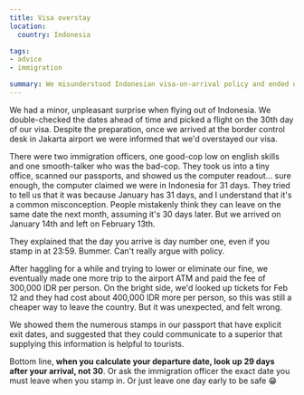 ```yaml
---
title: Visa overstay
location:
  country: Indonesia

tags:
- advice
- immigration

summary: We misunderstood Indonesian visa-on-arrival policy and ended up paying a one-day overstay fee on our way out.
---
```


We had a minor, unpleasant surprise when flying out of Indonesia. We double-checked the dates ahead of time and picked a flight on the 30th day of our visa. Despite the preparation, once we arrived at the border control desk in Jakarta airport we were informed that we'd overstayed our visa.

There were two immigration officers, one good-cop low on english skills and one smooth-talker who was the bad-cop. They took us into a tiny office, scanned our passports, and showed us the computer readout... sure enough, the computer claimed we were in Indonesia for 31 days. They tried to tell us that it was because January has 31 days, and I understand that it's a common misconception. People mistakenly think they can leave on the same date the next month, assuming it's 30 days later. But we arrived on January 14th and left on February 13th.

They explained that the day you arrive is day number one, even if you stamp in at 23:59. Bummer. Can't really argue with policy.

After haggling for a while and trying to lower or eliminate our fine, we eventually made one more trip to the airport ATM and paid the fee of 300,000 IDR per person. On the bright side, we'd looked up tickets for Feb 12 and they had cost about 400,000 IDR more per person, so this was still a cheaper way to leave the country. But it was unexpected, and felt wrong.

We showed them the numerous stamps in our passport that have explicit exit dates, and suggested that they could communicate to a superior that supplying this information is helpful to tourists.

Bottom line, **when you calculate your departure date, look up 29 days after your arrival, not 30**. Or ask the immigration officer the exact date you must leave when you stamp in. Or just leave one day early to be safe 😁

